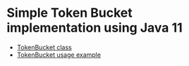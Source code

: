 # Simple Token Bucket implementation using Java 11

* [TokenBucket class](src/main/java/TokenBucket.java)
* [TokenBucket usage example](src/test/java/TokenBucketTest.java)
